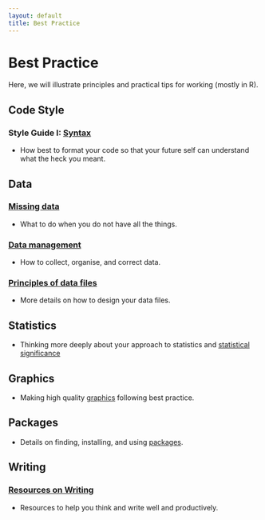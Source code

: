 ```yaml
---
layout: default
title: Best Practice
---
```


# Best Practice

Here, we will illustrate principles and practical tips for working (mostly in R).

## Code Style

### Style Guide I: [Syntax](../best/code-style.html)

 -  How best to format your code so that your future self can understand what the heck you meant.


## Data

### [Missing data](../best/missing-data.html)

 - What to do when you do not have all the things.
 
### [Data management](../best/managing-data.html) 

 - How to collect, organise, and correct data.
 
### [Principles of data files](../best/managing-data-files.pdf)

 - More details on how to design your data files.
 
 
## Statistics

 - Thinking more deeply about your approach to statistics and [statistical significance](../best/statistics.html)
 
## Graphics

 - Making high quality [graphics](../best/graphics.html) following best practice.
 
 
## Packages

 - Details on finding, installing, and using [packages](../best/packages.html).
 
## Writing
 
### [Resources on Writing](../best/writing.html)
 
  - Resources to help you think and write well and productively.
 
